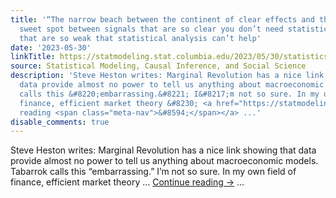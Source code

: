 ```yaml
---
title: '“The narrow beach between the continent of clear effects and the sea of confusion”:  that
  sweet spot between signals that are so clear you don’t need statistics, and signals
  that are so weak that statistical analysis can’t help'
date: '2023-05-30'
linkTitle: https://statmodeling.stat.columbia.edu/2023/05/30/statistics-in-the-sweet-spot-between-signals-that-are-so-clear-you-dont-need-statistics-and-signals-that-are-so-weak-that-statistical-analysis-cant-help/
source: Statistical Modeling, Causal Inference, and Social Science
description: 'Steve Heston writes: Marginal Revolution has a nice link showing that
  data provide almost no power to tell us anything about macroeconomic models. Tabarrok
  calls this &#8220;embarrassing.&#8221; I&#8217;m not so sure. In my own field of
  finance, efficient market theory &#8230; <a href="https://statmodeling.stat.columbia.edu/2023/05/30/statistics-in-the-sweet-spot-between-signals-that-are-so-clear-you-dont-need-statistics-and-signals-that-are-so-weak-that-statistical-analysis-cant-help/">Continue
  reading <span class="meta-nav">&#8594;</span></a> ...'
disable_comments: true
---
```

Steve Heston writes: Marginal Revolution has a nice link showing that data provide almost no power to tell us anything about macroeconomic models. Tabarrok calls this &#8220;embarrassing.&#8221; I&#8217;m not so sure. In my own field of finance, efficient market theory &#8230; <a href="https://statmodeling.stat.columbia.edu/2023/05/30/statistics-in-the-sweet-spot-between-signals-that-are-so-clear-you-dont-need-statistics-and-signals-that-are-so-weak-that-statistical-analysis-cant-help/">Continue reading <span class="meta-nav">&#8594;</span></a> ...